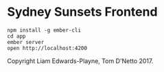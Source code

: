 Sydney Sunsets Frontend
=======================

```
npm install -g ember-cli
cd app
ember server
open http://localhost:4200
```

Copyright Liam Edwards-Playne, Tom D'Netto 2017.
